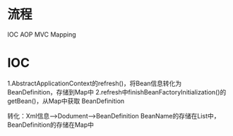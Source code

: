# 流程
IOC
AOP
MVC
Mapping

# IOC
1.AbstractApplicationContext的refresh()，将Bean信息转化为BeanDefinition，存储到Map中
2.refresh中finishBeanFactoryInitialization()的getBean()，从Map中获取
BeanDefinition

转化：Xml信息-->Dodument-->BeanDefinition
BeanName的存储在List中，BeanDefinition的存储在Map中
